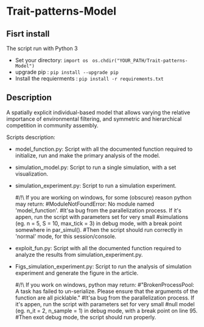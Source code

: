 # Trait-patterns-Model

## Fisrt install
The script run with Python 3
- Set your directory: `import os` ` os.chdir("YOUR_PATH/Trait-patterns-Model")` 
- upgrade pip : `pip install --upgrade pip`
- Install the requierments : `pip install -r requirements.txt`

## Description
A spatially explicit individual-based model that allows varying the relative importance of environmental filtering, and symmetric and hierarchical competition in community assembly.  

Scripts description:
 
 - model_function.py: Script with all the documented function required to initialize, run and make the primary analysis of the model.
 
 - simulation_model.py: Script to run a single simulation, with a set visualization.

 - simulation_experiment.py: Script to run a simulation experiment.
   
    #/!\ If you are working on windows, for some (obscure) reason python may return: 
    #ModuleNotFoundError: No module named  'model_function'. 
    #It'sa bug from the parallelization process. If it's appen, run the script with parameters set for very small 
    #simulations (eg. n = 5, S = 10, max_tick = 3) in debug mode, with a break point somewhere in par_simul(). 
    #Then the script should run correctly in 'normal' mode, for this session/console.
    
 - exploit_fun.py: Script with all the documented function required to analyze the results from simulation_experiment.py.

 - Figs_simulation_experiment.py: Script to run the analysis of simulation experiment and generate the figure in the article.
   
     #/!\ If you work on windows, python may return:
     #"BrokenProcessPool: A task has failed to un-serialize. Please ensure that the arguments of the function are all picklable."
     #It'sa bug from the parallelization process. If it's appen, run the script with parameters set for very small 
     #null model  (eg. n_it = 2, n_sample = 1) in debug mode, with a break point on line 95.
     #Then exot debug mode, the script should run properly.



